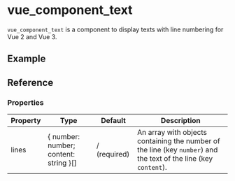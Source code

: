 # vue_component_text

<!-- markdownlint-disable MD033 -->
<script setup>
import { VueLive } from "vue-live";
import { TextBlock } from "../src/components";
import "./style.scss";

const example1 = `<TextBlock
    :lines="[
      { number: 1, content: 'Line 1' },
      { number: 2, content: 'Line 2' },
    ]"
/>`
</script>

`vue_component_text` is a component to display texts with line numbering for Vue 2 and Vue 3.

## Example

<VueLive
  :code="example1"
  :components="{ TextBlock }"
/>

## Reference

### Properties

| Property | Type                                  | Default      | Description                                                                                                      |
| -------- | ------------------------------------- | ------------ | ---------------------------------------------------------------------------------------------------------------- |
| lines    | { number: number; content: string }[] | / (required) | An array with objects containing the number of the line (key `number`) and the text of the line (key `content`). |

